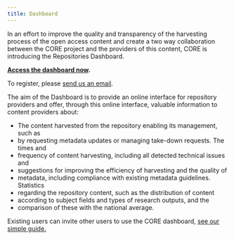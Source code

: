 ```yaml
---
title: Dashboard
---
```


In an effort to improve the quality and transparency of the harvesting process
of the open access content and create a two way collaboration between the CORE
project and the providers of this content, CORE is introducing the
Repositories Dashboard.

**[Access the dashboard now](/dashboard).**

To register, please [send us an
email](mailto:d%61shb%6Far%64%40c%6Fre.ac%2Euk).

The aim of the Dashboard is to provide an online interface for repository
providers and offer, through this online interface, valuable information to
content providers about:

* The content harvested from the repository enabling its management, such as
* by requesting metadata updates or managing take-down requests. The times and
* frequency of content harvesting, including all detected technical issues and
* suggestions for improving the efficiency of harvesting and the quality of
* metadata, including compliance with existing metadata guidelines. Statistics
* regarding the repository content, such as the distribution of content
* according to subject fields and types of research outputs, and the
* comparison of these with the national average.

Existing users can invite other users to use the CORE dashboard, [see our
simple guide.](/help/inviteusers.pdf)
